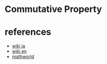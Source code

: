 # Commutative Property


# references
- [wiki ja](https://ja.wikipedia.org/wiki/%E4%BA%A4%E6%8F%9B%E6%B3%95%E5%89%87)
- [wiki en](https://en.wikipedia.org/wiki/Commutative_property)
- [mathworld](https://mathworld.wolfram.com/Commutative.html)